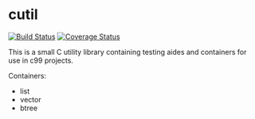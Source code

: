# cutil
[![Build Status](https://travis-ci.org/matthewcpp/cutil.svg?branch=master)](https://travis-ci.org/matthewcpp/cutil)
[![Coverage Status](https://coveralls.io/repos/github/matthewcpp/cutil/badge.svg?branch=master)](https://coveralls.io/github/matthewcpp/cutil?branch=master)

This is a small C utility library containing testing aides and containers for use in c99 projects.

Containers:
* list
* vector
* btree
